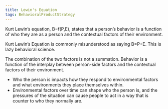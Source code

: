 ```yaml
---
title: Lewin's Equation
tags: BehavioralProductStrategy
---
```

Kurt Lewin’s equation, B=f(P,E), states that a person’s behavior is a function of who they are as a person and the contextual factors of their environment.

Kurt Lewin’s Equation is commonly misunderstood as saying B=P+E. This is lazy behavioral science.

The combination of the two factors is not a summation. Behavior is a function of the interplay between person-side factors and the contextual factors of their environment.
* Who the person is impacts how they respond to environmental factors and what environments they place themselves within.
* Environmental factors over time can shape who the person is, and the pressures of the situation can cause people to act in a way that is counter to who they normally are.
